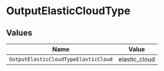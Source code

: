 # OutputElasticCloudType


## Values

| Name                                 | Value                                |
| ------------------------------------ | ------------------------------------ |
| `OutputElasticCloudTypeElasticCloud` | elastic_cloud                        |